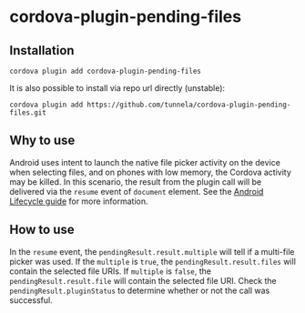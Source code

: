 # cordova-plugin-pending-files

## Installation

```
cordova plugin add cordova-plugin-pending-files
```

It is also possible to install via repo url directly (unstable):

```
cordova plugin add https://github.com/tunnela/cordova-plugin-pending-files.git
```

## Why to use

Android uses intent to launch the native file picker activity on the device when selecting files, and on phones with low memory, the Cordova activity may be killed. In this scenario, the result from the plugin call will be delivered via the `resume` event of `document` element. See the [Android Lifecycle guide](https://developer.android.com/guide/components/activities/activity-lifecycle) for more information. 

## How to use

In the `resume` event, the `pendingResult.result.multiple` will tell if a multi-file picker was used. If the `multiple` is `true`, the `pendingResult.result.files` will contain the selected file URIs. If `multiple` is `false`, the `pendingResult.result.file` will contain the selected file URI. Check the `pendingResult.pluginStatus` to determine whether or not the call was successful.
